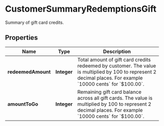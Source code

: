 

# CustomerSummaryRedemptionsGift

Summary of gift card credits.

## Properties

| Name | Type | Description |
|------------ | ------------- | ------------- |
|**redeemedAmount** | **Integer** | Total amount of gift card credits redeemed by customer. The value is multiplied by 100 to represent 2 decimal places. For example &#x60;10000 cents&#x60; for &#x60;$100.00&#x60;. |
|**amountToGo** | **Integer** | Remaining gift card balance across all gift cards. The value is multiplied by 100 to represent 2 decimal places. For example &#x60;10000 cents&#x60; for &#x60;$100.00&#x60;. |



